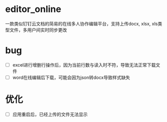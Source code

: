 # editor_online
一款类似钉钉云文档的简易的在线多人协作编辑平台，支持上传docx, xlsx, xls类型文件，多用户间实时同步更改

# bug
- [ ] excel进行增删行操作后，因为当前行数与读入时不符，导致无法正常下载文件
- [ ] word在线编辑后下载，可能会因为json转docx导致样式缺失

# 优化
- [ ] 应用重启后，已经上传的文件无法显示
